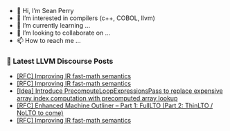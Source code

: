 - 👋 Hi, I’m Sean Perry
- 👀 I’m interested in compilers (c++, COBOL, llvm)
- 🌱 I’m currently learning ...
- 💞️ I’m looking to collaborate on ...
- 📫 How to reach me ...

<!---
s66perry/s66perry is a ✨ special ✨ repository because its `README.md` (this file) appears on your GitHub profile.
You can click the Preview link to take a look at your changes.
--->
### 📕 Latest LLVM Discourse Posts

<!-- DISCOURSE-LLVM:START -->
- [[RFC] Improving IR fast-math semantics](https://discourse.llvm.org/t/rfc-improving-ir-fast-math-semantics/78736#post_7)
- [[RFC] Improving IR fast-math semantics](https://discourse.llvm.org/t/rfc-improving-ir-fast-math-semantics/78736#post_6)
- [[Idea] Introduce PrecomputeLoopExpressionsPass to replace expensive array index computation with precomputed array lookup](https://discourse.llvm.org/t/idea-introduce-precomputeloopexpressionspass-to-replace-expensive-array-index-computation-with-precomputed-array-lookup/78620#post_5)
- [[RFC] Enhanced Machine Outliner – Part 1: FullLTO &lpar;Part 2: ThinLTO / NoLTO to come&rpar;](https://discourse.llvm.org/t/rfc-enhanced-machine-outliner-part-1-fulllto-part-2-thinlto-nolto-to-come/78732#post_5)
- [[RFC] Improving IR fast-math semantics](https://discourse.llvm.org/t/rfc-improving-ir-fast-math-semantics/78736#post_5)
<!-- DISCOURSE-LLVM:END -->
